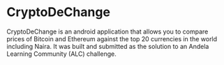 # CryptoDeChange
CryptoDeChange is an android application that allows you to compare prices of Bitcoin and Ethereum against the top 20 currencies in the world including Naira. It was built and submitted as the solution to an Andela Learning Community (ALC) challenge.
